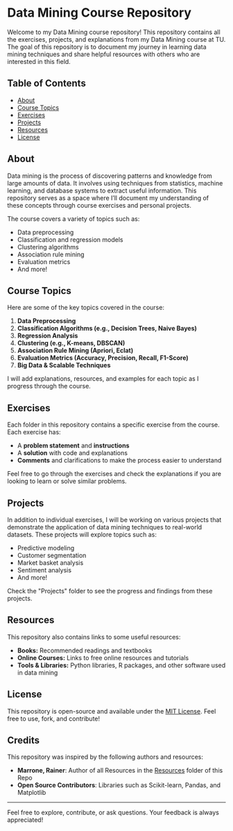 # Data Mining Course Repository
 
 Welcome to my Data Mining course repository! This repository contains all the exercises, projects, and explanations from my Data Mining course at TU. The goal of this repository is to document my journey in learning data mining techniques and share helpful resources with others who are interested in this field.
 
 ## Table of Contents
 - [About](#about)
 - [Course Topics](#course-topics)
 - [Exercises](#exercises)
 - [Projects](#projects)
 - [Resources](#resources)
 - [License](#license)
 
 ## About
 Data mining is the process of discovering patterns and knowledge from large amounts of data. It involves using techniques from statistics, machine learning, and database systems to extract useful information. This repository serves as a space where I’ll document my understanding of these concepts through course exercises and personal projects.
 
 The course covers a variety of topics such as:
 - Data preprocessing
 - Classification and regression models
 - Clustering algorithms
 - Association rule mining
 - Evaluation metrics
 - And more!
 
 ## Course Topics
 Here are some of the key topics covered in the course:
 1. **Data Preprocessing**
 2. **Classification Algorithms (e.g., Decision Trees, Naive Bayes)**
 3. **Regression Analysis**
 4. **Clustering (e.g., K-means, DBSCAN)**
 5. **Association Rule Mining (Apriori, Eclat)**
 6. **Evaluation Metrics (Accuracy, Precision, Recall, F1-Score)**
 7. **Big Data & Scalable Techniques**
 
 I will add explanations, resources, and examples for each topic as I progress through the course.
 
 ## Exercises
 Each folder in this repository contains a specific exercise from the course. Each exercise has:
 - A **problem statement** and **instructions**
 - A **solution** with code and explanations
 - **Comments** and clarifications to make the process easier to understand
 
 Feel free to go through the exercises and check the explanations if you are looking to learn or solve similar problems.
 
 ## Projects
 In addition to individual exercises, I will be working on various projects that demonstrate the application of data mining techniques to real-world datasets. These projects will explore topics such as:
 - Predictive modeling
 - Customer segmentation
 - Market basket analysis
 - Sentiment analysis
 - And more!
 
 Check the "Projects" folder to see the progress and findings from these projects.
 
 ## Resources
 This repository also contains links to some useful resources:
 - **Books:** Recommended readings and textbooks
 - **Online Courses:** Links to free online resources and tutorials
 - **Tools & Libraries:** Python libraries, R packages, and other software used in data mining
 
 ## License
 This repository is open-source and available under the [MIT License](LICENSE). Feel free to use, fork, and contribute!

 ## Credits

This repository was inspired by the following authors and resources:

- **Marrone, Rainer**: Author of all Resources in the [Resources](#resources) folder of this Repo
- **Open Source Contributors**: Libraries such as Scikit-learn, Pandas, and Matplotlib
 
 ---
 
 Feel free to explore, contribute, or ask questions. Your feedback is always appreciated!